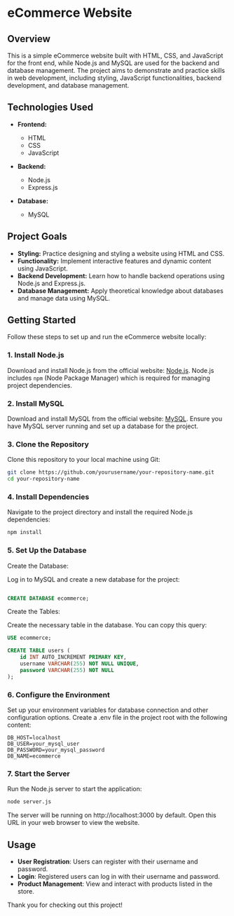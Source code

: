 # eCommerce Website

## Overview

This is a simple eCommerce website built with HTML, CSS, and JavaScript for the front end, while Node.js and MySQL are used for the backend and database management. The project aims to demonstrate and practice skills in web development, including styling, JavaScript functionalities, backend development, and database management.

## Technologies Used

- **Frontend:**
  - HTML
  - CSS
  - JavaScript

- **Backend:**
  - Node.js
  - Express.js

- **Database:**
  - MySQL

## Project Goals

- **Styling:** Practice designing and styling a website using HTML and CSS.
- **Functionality:** Implement interactive features and dynamic content using JavaScript.
- **Backend Development:** Learn how to handle backend operations using Node.js and Express.js.
- **Database Management:** Apply theoretical knowledge about databases and manage data using MySQL.

## Getting Started

Follow these steps to set up and run the eCommerce website locally:

### 1. **Install Node.js**

Download and install Node.js from the official website: [Node.js](https://nodejs.org/). Node.js includes `npm` (Node Package Manager) which is required for managing project dependencies.

### 2. **Install MySQL**

Download and install MySQL from the official website: [MySQL](https://dev.mysql.com/downloads/). Ensure you have MySQL server running and set up a database for the project.

### 3. **Clone the Repository**

Clone this repository to your local machine using Git:

```bash
git clone https://github.com/yourusername/your-repository-name.git
cd your-repository-name
```

### 4. **Install Dependencies**
Navigate to the project directory and install the required Node.js dependencies:

```bash
npm install
```

### 5. **Set Up the Database**
Create the Database:

Log in to MySQL and create a new database for the project:

```sql

CREATE DATABASE ecommerce;
```
Create the Tables:

Create the necessary table in the database. You can copy this query:

```sql
USE ecommerce;

CREATE TABLE users (
    id INT AUTO_INCREMENT PRIMARY KEY,
    username VARCHAR(255) NOT NULL UNIQUE,
    password VARCHAR(255) NOT NULL
);
```

### 6. **Configure the Environment**
Set up your environment variables for database connection and other configuration options. Create a .env file in the project root with the following content:

```env
DB_HOST=localhost
DB_USER=your_mysql_user
DB_PASSWORD=your_mysql_password
DB_NAME=ecommerce
```

### 7. **Start the Server**
Run the Node.js server to start the application:

```bash
node server.js
```
The server will be running on http://localhost:3000 by default. Open this URL in your web browser to view the website.

## Usage
- **User Registration**: Users can register with their username and password.
- **Login**: Registered users can log in with their username and password.
- **Product Management**: View and interact with products listed in the store.


Thank you for checking out this project!
